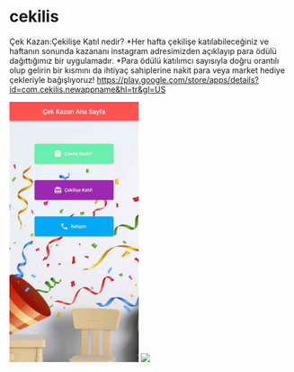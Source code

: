 # cekilis

Çek Kazan:Çekilişe Katıl nedir?
*Her hafta çekilişe katılabileceğiniz ve haftanın sonunda kazananı instagram adresimizden açıklayıp para ödülü dağıttığımız bir uygulamadır.
*Para ödülü katılımcı sayısıyla doğru orantılı olup gelirin bir
kısmını da ihtiyaç sahiplerine nakit para veya market hediye
çekleriyle bağışlıyoruz!
https://play.google.com/store/apps/details?id=com.cekilis.newappname&hl=tr&gl=US

<img src="lib/assets/31f198f0-8554-41e3-a840-ddab24a2de7f.jpg" width="230">

<img src="5e4a7e40-d5e3-477d-85e1-ccd2a1bb99e2.jpg" width="230">
